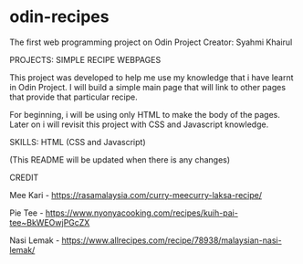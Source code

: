 # odin-recipes
The first web programming project on Odin Project
Creator: Syahmi Khairul

PROJECTS: SIMPLE RECIPE WEBPAGES

This project was developed to help me use my knowledge that i have learnt in Odin Project. I will build a simple main page that will link to other pages that provide that particular recipe.

For beginning, i will be using only HTML to make the body of the pages. Later on i will revisit this project with CSS and Javascript knowledge.

SKILLS: HTML (CSS and Javascript)

(This README will be updated when there is any changes)

CREDIT

Mee Kari - https://rasamalaysia.com/curry-meecurry-laksa-recipe/

Pie Tee - https://www.nyonyacooking.com/recipes/kuih-pai-tee~BkWEOwjPGcZX

Nasi Lemak - https://www.allrecipes.com/recipe/78938/malaysian-nasi-lemak/